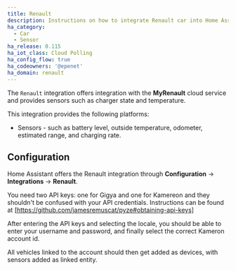 ```yaml
---
title: Renault
description: Instructions on how to integrate Renault car into Home Assistant.
ha_category:
  - Car
  - Sensor
ha_release: 0.115
ha_iot_class: Cloud Polling
ha_config_flow: true
ha_codeowners: '@epenet'
ha_domain: renault
---
```


The `Renault` integration offers integration with the **MyRenault** cloud service and provides sensors such as charger state and temperature.

This integration provides the following platforms:

- Sensors - such as battery level, outside temperature, odometer, estimated range, and charging rate.

## Configuration

Home Assistant offers the Renault integration through **Configuration** -> **Integrations** -> **Renault**.

You need two API keys: one for Gigya and one for Kamereon and they shouldn't be confused with your API credentials. Instructions can be found at [https://github.com/jamesremuscat/pyze#obtaining-api-keys]

After entering the API keys and selecting the locale, you should be able to enter your username and password, and finally select the correct Kameron account id.

All vehicles linked to the account should then get added as devices, with sensors added as linked entity.
